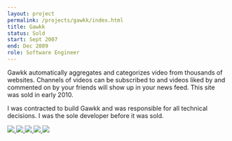 ```yaml
---
layout: project
permalink: /projects/gawkk/index.html
title: Gawkk
status: Sold
start: Sept 2007
end: Dec 2009
role: Software Engineer
---
```


Gawkk automatically aggregates and categorizes video from thousands of
websites. Channels of videos can be subscribed to and videos liked by
and commented on by your friends will show up in your news feed. This
site was sold in early 2010.

I was contracted to build Gawkk and was responsible for all technical
decisions. I was the sole developer before it was sold.

<p class="gallery">
  <a href="http://www.flickr.com/photos/tsmango/5109249218/in/set-72157625102248245/" target="_blank">
    <img rel="" src="http://farm2.staticflickr.com/1368/5109249218_3fa029993c_s.jpg" />
  </a>
  <a href="http://www.flickr.com/photos/tsmango/5109248992/in/set-72157625102248245/" target="_blank">
    <img rel="" src="http://farm2.staticflickr.com/1423/5109248992_25845d1a72_s.jpg" />
  </a>
  <a href="http://www.flickr.com/photos/tsmango/5108650839/in/set-72157625102248245/" target="_blank">
    <img rel="" src="http://farm2.staticflickr.com/1335/5108650839_0b4db4a884_s.jpg" />
  </a>
  <a href="http://www.flickr.com/photos/tsmango/5108650629/in/set-72157625102248245/" target="_blank">
    <img rel="" src="http://farm2.staticflickr.com/1127/5108650629_5908552bb2_s.jpg" />
  </a>
  <a href="http://www.flickr.com/photos/tsmango/5109248360/in/set-72157625102248245/" target="_blank">
    <img rel="" src="http://farm2.staticflickr.com/1159/5109248360_3d530cca43_s.jpg" />
  </a>
</p>
